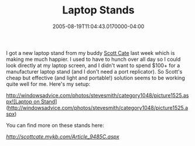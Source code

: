 ﻿---
title: Laptop Stands
date: "2005-08-19T11:04:43.0170000-04:00"
description: I got a new laptop stand from my buddy Scott Cate last week which
featuredImage: img/1905-featured.png
---

I got a new laptop stand from my buddy [Scott Cate](http://scottcate.mykb.com/) last week which is making me much happier. I used to have to hunch over all day so I could look directly at my laptop screen, and I didn't want to spend $100+ for a manufacturer laptop stand (and I don't need a port replicator). So Scott's cheap but effective (and light and portable!) solution seems to be working quite well for me. Here's my setup:

[http://windowsadvice.com/photos/stevesmith/category1048/picture1525.aspx![Laptop on Stand](<>)](http://windowsadvice.com/photos/stevesmith/category1048/picture1525.aspx)

You can find more on these stands here:

*<http://scottcate.mykb.com/Article_9485C.aspx>*

